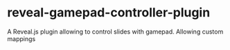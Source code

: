 # reveal-gamepad-controller-plugin
A Reveal.js plugin allowing to control slides with gamepad. Allowing custom mappings
